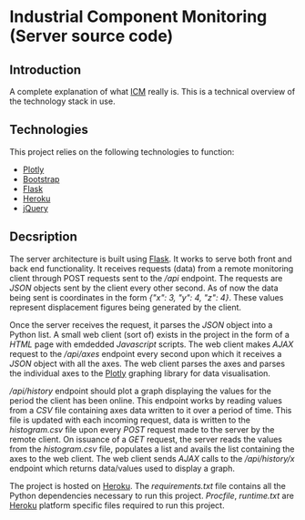 # Industrial Component Monitoring (Server source code)

## Introduction

A complete explanation of what [ICM](https://skytoptechnologies.com/consultancy/industrial-condition-monitoring "ICM") really is. This is a technical overview of the technology stack in use.

## Technologies

This project relies on the following technologies to function:

* [Plotly](https://plot.ly/javascript/ "Plotly")
* [Bootstrap](https://getbootstrap.com/ "Bootstrap") 
* [Flask](flask.pocoo.org/ "Flask")
* [Heroku](https://www.heroku.com/ "Heroku")
* [jQuery](https://jquery.com/ "jQuery")

## Decsription

The server architecture is built using [Flask](flask.pocoo.org/ "Flask"). It works to serve both front and back end functionality. It receives requests (data) from a remote monitoring client through POST requests sent to the */api* endpoint. The requests are _JSON_ objects sent by the client every other second. As of now the data being sent is coordinates in the form *{"x": 3, "y": 4, "z": 4}*.
These values represent displacement figures being generated by the client.

Once the server receives the request, it parses the _JSON_ object into a Python list. A small web client (sort of) exists in the project in the form of a _HTML_ page with emdedded _Javascript_ scripts. The web client makes *AJAX* request to the */api/axes* endpoint every second upon which it receives a *JSON* object with all the axes. The web client parses the axes and parses the individual axes to the [Plotly](https://plot.ly/javascript/ "Plotly") graphing library for data visualisation.

*/api/history* endpoint should plot a graph displaying the values for the period the client has been online. This endpoint works by reading values from a *CSV* file containing axes data written to it over a period of time. This file is updated with each incoming request, data is written to the *histogram.csv* file upon every *POST* request made to the server by the remote client. On issuance of a *GET* request, the server reads the values from the *histogram.csv* file, populates a list and avails the list containing the axes to the web client. The web client sends *AJAX* calls to the */api/history/x* endpoint which returns data/values used to display a graph.

The project is hosted on [Heroku](https://www.heroku.com/ "Heroku"). The *requirements.txt* file contains all the Python dependencies necessary to run this project. *Procfile*, *runtime.txt* are [Heroku](https://www.heroku.com/ "Heroku") platform specific files required to run this project.